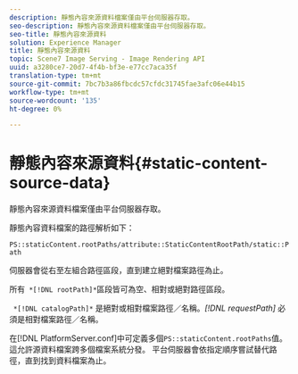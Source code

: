 ```yaml
---
description: 靜態內容來源資料檔案僅由平台伺服器存取。
seo-description: 靜態內容來源資料檔案僅由平台伺服器存取。
seo-title: 靜態內容來源資料
solution: Experience Manager
title: 靜態內容來源資料
topic: Scene7 Image Serving - Image Rendering API
uuid: a3280ce7-20d7-4f4b-bf3e-e77cc7aca35f
translation-type: tm+mt
source-git-commit: 7bc7b3a86fbcdc57cfdc31745fae3afc06e44b15
workflow-type: tm+mt
source-wordcount: '135'
ht-degree: 0%

---
```



# 靜態內容來源資料{#static-content-source-data}

靜態內容來源資料檔案僅由平台伺服器存取。

靜態內容資料檔案的路徑解析如下：

`PS::staticContent.rootPaths/attribute::StaticContentRootPath/static::Path`

伺服器會從右至左組合路徑區段，直到建立絕對檔案路徑為止。

所有` *[!DNL rootPath]*`區段皆可為空、相對或絕對路徑區段。

` *[!DNL catalogPath]*` 是絕對或相對檔案路徑／名稱。*[!DNL requestPath]* 必須是相對檔案路徑／名稱。

在[!DNL PlatformServer.conf]中可定義多個`PS::staticContent.rootPaths`值。 這允許源資料檔案跨多個檔案系統分發。 平台伺服器會依指定順序嘗試替代路徑，直到找到資料檔案為止。
